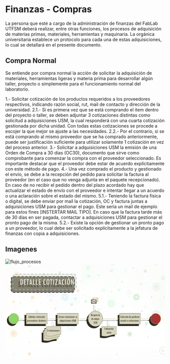 # Finanzas - Compras
 La persona que esté a cargo de la administración de finanzas del FabLab UTFSM deberá realizar, entre otras funciones, los procesos de adquisición de materias primas, materiales, herramientas y maquinaria. La orgánica universitaria establece un protocolo para cada una de estas adquisiciones, lo cual se detallará en el presente documento.
 
 ## Compra Normal
 Se entiende por compra normal la acción de solicitar la adquisición de materiales, herramientas ligeras y materia prima para desarrollar algún taller, proyecto o simplemente para el funcionamiento normal del laboratorio.
 
 1.- Solicitar cotización de los productos requeridos a los proveedores respectivos, indicando  razón social, rut, mail de contacto y dirección de la universidad.
 2.1.- Si es primera vez que se está comprando el item dentro del proyecto o taller, se deben adjuntar 3 cotizaciones distintas como solicitud a adquisiciones USM, la cual responderá con una cuarta cotización gestionada por dicha unidad. Con todas estas cotizaciones se procede a escojer la que mejor se ajuste a las necesidades.
 2.2.- Por el contrario, si se está comprando al mismo proveedor que se ha comprado anteriormente, puede ser justificación suficiente para utilizar solamente 1 cotización en vez del proceso anterior.
 3.- Solicitar a adquisiciones USM la emisión de una Orden de Compra a 30 días (OC30), documento que sirve como comprobante para comenzar la compra con el proveedor seleccionado. Es importante destacar que el proveedor debe estar de acuerdo explícitamente con este método de pago.
 4.- Una vez comprado el producto y gestionado el envío, se debe a la recepción del pedido para solicitar la factura al proveedor (en el caso que no venga adjunta en el paquete recepcionado). En caso de no recibir el pedido dentro del plazo acordado hay que actualizar el estado de envío con el proveedor e intentar llegar a un acuerdo o una aclaración sobre el estado del mismo.
 5.1.- Teniendo la factura física o digital, se debe enviar por mail la cotización, OC y factura juntas a adquisiciones USM para gestionar el pago. Este sería un mail de ejemplo para estos fines [INSTERTAR MAIL TIPO]. En caso que la factura tarde más de 30 días en ser pagada, contactar a adquisiciones USM para gestionar el pronto pago de la misma. 
 5.2.- Existe la opción de gestionar un pronto pago a un proveedor, lo cual debe ser solicitado explícitamente a la jefatura de finanzas con copia a adquisiciones.
 
 
 ## Imagenes

<img title="flujo_procesos" height="500" src="./imgs/Flujo.png">
<img title="flujo_procesos_cotizacion" height="300" src="./imgs/cotizacion.png">

